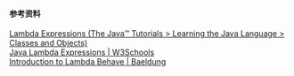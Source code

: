 #### 参考资料
[Lambda Expressions (The Java™ Tutorials > Learning the Java Language > Classes and Objects)](https://docs.oracle.com/javase/tutorial/java/javaOO/lambdaexpressions.html)  
[Java Lambda Expressions | W3Schools](https://www.w3schools.com/java/java_lambda.asp)  
[Introduction to Lambda Behave | Baeldung](https://www.baeldung.com/lambda-behave)  
